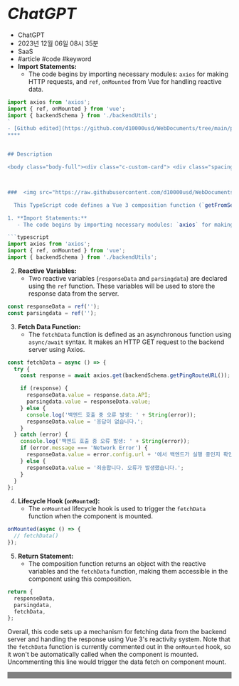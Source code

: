 # **<span style="font-size: 35px; font-style: italic;">ChatGPT</span>**


- ChatGPT  
- 2023년 12월 06일 08시 35분  
- SaaS  
- #article #code #keyword  
- **Import Statements:**
   - The code begins by importing necessary modules: `axios` for making HTTP requests, and `ref`, `onMounted` from Vue for handling reactive data.

```typescript
import axios from 'axios';
import { ref, onMounted } from 'vue';
import { backendSchema } from './backendUtils';
`  
- [Github edited](https://github.com/d10000usd/WebDocuments/tree/main/public/md/Gpt "깃허브")
**** 


## Description  

<body class="body-full"><div class="c-custom-card"> <div class="spacing mb-2">  



###  <img src="https://raw.githubusercontent.com/d10000usd/WebDocuments/main/public/icon/Team/40-goal.svg" width="50" height="50" />   

  This TypeScript code defines a Vue 3 composition function (`getFromServerData`) for making an asynchronous request to a backend server using Axios. Here's a breakdown of the code:

1. **Import Statements:**
   - The code begins by importing necessary modules: `axios` for making HTTP requests, and `ref`, `onMounted` from Vue for handling reactive data.

```typescript
import axios from 'axios';
import { ref, onMounted } from 'vue';
import { backendSchema } from './backendUtils';
```

2. **Reactive Variables:**
   - Two reactive variables (`responseData` and `parsingdata`) are declared using the `ref` function. These variables will be used to store the response data from the server.

```typescript
const responseData = ref('');
const parsingdata = ref('');
```

3. **Fetch Data Function:**
   - The `fetchData` function is defined as an asynchronous function using `async/await` syntax. It makes an HTTP GET request to the backend server using Axios.

```typescript
const fetchData = async () => {
  try {
    const response = await axios.get(backendSchema.getPingRouteURL());

    if (response) {
      responseData.value = response.data.API;
      parsingdata.value = responseData.value;
    } else {
      console.log('백엔드 호출 중 오류 발생: ' + String(error));
      responseData.value = '응답이 없습니다.';
    }
  } catch (error) {
    console.log('백엔드 호출 중 오류 발생: ' + String(error));
    if (error.message === 'Network Error') {
      responseData.value = error.config.url + '에서 백엔드가 실행 중인지 확인해주세요.';
    } else {
      responseData.value = '죄송합니다. 오류가 발생했습니다.';
    }
  }
};
```

4. **Lifecycle Hook (`onMounted`):**
   - The `onMounted` lifecycle hook is used to trigger the `fetchData` function when the component is mounted.

```typescript
onMounted(async () => {
  // fetchData()
});
```

5. **Return Statement:**
   - The composition function returns an object with the reactive variables and the `fetchData` function, making them accessible in the component using this composition.

```typescript
return {
  responseData,
  parsingdata,
  fetchData,
};
```

Overall, this code sets up a mechanism for fetching data from the backend server and handling the response using Vue 3's reactivity system. Note that the `fetchData` function is currently commented out in the `onMounted` hook, so it won't be automatically called when the component is mounted. Uncommenting this line would trigger the data fetch on component mount.








</div></div></div><div style="background-color: grey; height: 15px;"></div>

  